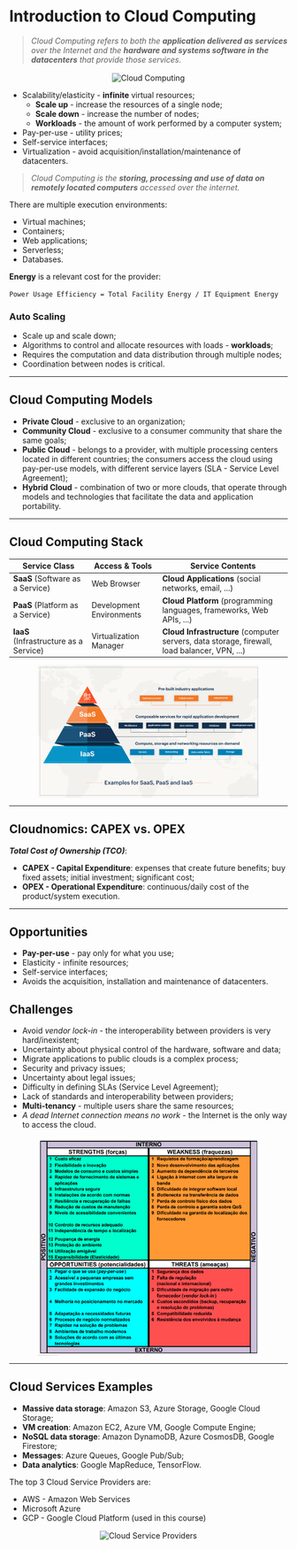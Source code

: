 # Introduction to Cloud Computing

> *Cloud Computing refers to both the **application delivered as services** over the Internet and the **hardware and systems software in the datacenters** that provide those services.*

<p align="center">
    <img src="https://b.cloudcomputing.id/images/eece902c-0a29-4255-9163-e57597e79b7d/layanan-cloud-computing-l-min.jpg" alt="Cloud Computing" align="center" width="400" />
</p>


* Scalability/elasticity - **infinite** virtual resources;
  * **Scale up** - increase the resources of a single node;
  * **Scale down** - increase the number of nodes;
  * **Workloads** - the amount of work performed by a computer system;
* Pay-per-use - utility prices;
* Self-service interfaces;
* Virtualization - avoid acquisition/installation/maintenance of datacenters.

> *Cloud Computing is the **storing, processing and use of data on remotely located computers** accessed over the internet.*

There are multiple execution environments:

* Virtual machines;
* Containers;
* Web applications;
* Serverless;
* Databases.

**Energy** is a relevant cost for the provider:

`Power Usage Efficiency = Total Facility Energy / IT Equipment Energy`

### Auto Scaling

* Scale up and scale down;
* Algorithms to control and allocate resources with loads - **workloads**;
* Requires the computation and data distribution through multiple nodes;
* Coordination between nodes is critical.

---

## Cloud Computing Models

* **Private Cloud** - exclusive to an organization;
* **Community Cloud** - exclusive to a consumer community that share the same goals;
* **Public Cloud** - belongs to a provider, with multiple processing centers located in different countries; the consumers access the cloud using pay-per-use models, with different service layers (SLA - Service Level Agreement);
* **Hybrid Cloud** - combination of two or more clouds, that operate through models and technologies that facilitate the data and application portability.

---

## Cloud Computing Stack

| Service Class                          | Access & Tools           | Service Contents                                                                             |
| -------------------------------------- | ------------------------ | -------------------------------------------------------------------------------------------- |
| **SaaS** (Software as a Service)       | Web Browser              | **Cloud Applications** (social networks, email, ...)                                         |
| **PaaS** (Platform as a Service)       | Development Environments | **Cloud Platform** (programming languages, frameworks, Web APIs, ...)                        |
| **IaaS** (Infrastructure as a Service) | Virtualization Manager   | **Cloud Infrastructure** (computer servers, data storage, firewall, load balancer, VPN, ...) |

<p align="center">
    <img src="docs/saas-vs-iaas-vs-paas.png" align="center" alt="Cloud Computing Stack" width="400" />
</p>

---

## Cloudnomics: CAPEX vs. OPEX

***Total Cost of Ownership (TCO)***:

* **CAPEX - Capital Expenditure**: expenses that create future benefits; buy fixed assets; initial investment; significant cost;
* **OPEX - Operational Expenditure**: continuous/daily cost of the product/system execution.

---

## Opportunities

* **Pay-per-use** - pay only for what you use;
* Elasticity - infinite resources;
* Self-service interfaces;
* Avoids the acquisition, installation and maintenance of datacenters.

## Challenges

* Avoid *vendor lock-in* - the interoperability between providers is very hard/inexistent;
* Uncertainty about physical control of the hardware, software and data;
* Migrate applications to public clouds is a complex process;
* Security and privacy issues;
* Uncertainty about legal issues;
* Difficulty in defining SLAs (Service Level Agreement);
* Lack of standards and interoperability between providers;
* **Multi-tenancy** - multiple users share the same resources;
* *A dead Internet connection means no work* - the Internet is the only way to access the cloud.

<p align="center">
    <img src="./docs/swot.png" alt="SWOT" align="center" width="400" />
</p>

---

## Cloud Services Examples

* **Massive data storage**: Amazon S3, Azure Storage, Google Cloud Storage;
* **VM creation**: Amazon EC2, Azure VM, Google Compute Engine;
* **NoSQL data storage**: Amazon DynamoDB, Azure CosmosDB, Google Firestore;
* **Messages**: Azure Queues, Google Pub/Sub;
* **Data analytics**: Google MapReduce, TensorFlow. 

The top 3 Cloud Service Providers are:

* AWS - Amazon Web Services
* Microsoft Azure
* GCP - Google Cloud Platform (used in this course)

<p align="center">
    <img src="https://miro.medium.com/max/1400/1*YTVgxkvq3YLyHxJi9r1ktw.png" alt="Cloud Service Providers" align="center" width="400" />
</p>